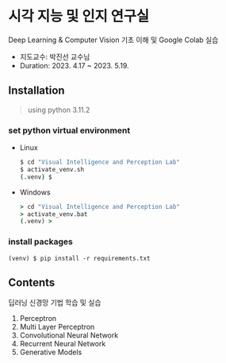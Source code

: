 # 시각 지능 및 인지 연구실

Deep Learning & Computer Vision 기초 이해 및 Google Colab 실습

* 지도교수: 박진선 교수님
* Duration: 2023. 4.17 ~ 2023. 5.19.

## Installation
> using python 3.11.2

### set python virtual environment
* Linux  
    ```sh
    $ cd "Visual Intelligence and Perception Lab"
    $ activate_venv.sh
    (.venv) $
    ```
* Windows  
    ```cmd
    > cd "Visual Intelligence and Perception Lab"
    > activate_venv.bat
    (.venv) >
    ```

### install packages
```shell
(venv) $ pip install -r requirements.txt
```

## Contents

딥러닝 신경망 기법 학습 및 실습

1. Perceptron
2. Multi Layer Perceptron
3. Convolutional Neural Network
4. Recurrent Neural Network
5. Generative Models